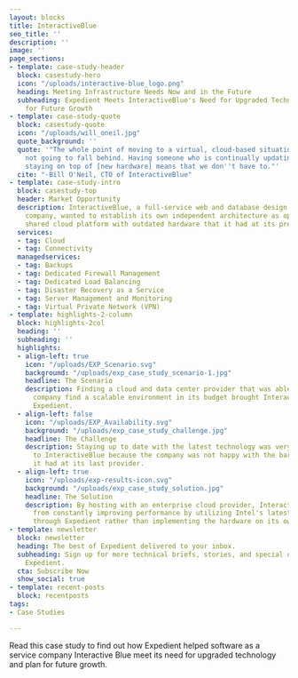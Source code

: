 ```yaml
---
layout: blocks
title: InteractiveBlue
seo_title: ''
description: ''
image: ''
page_sections:
- template: case-study-header
  block: casestudy-hero
  icon: "/uploads/interactive-blue_logo.png"
  heading: Meeting Infrastructure Needs Now and in the Future
  subheading: Expedient Meets InteractiveBlue's Need for Upgraded Technology and Plan
    for Future Growth
- template: case-study-quote
  block: casestudy-quote
  icon: "/uploads/will_oneil.jpg"
  quote_background: ''
  quote: '"The whole point of moving to a virtual, cloud-based situation is that we''re
    not going to fall behind. Having someone who is continually updating and continually
    staying on top of [new hardware] means that we don''t have to."'
  cite: "-Bill O'Neil, CTO of InteractiveBlue"
- template: case-study-intro
  block: casestudy-top
  header: Market Opportunity
  description: InteractiveBlue, a full-service web and database design software development
    company, wanted to establish its own independent architecture as opposed to the
    shared cloud platform with outdated hardware that it had at its previous facility.
  services:
  - tag: Cloud
  - tag: Connectivity
  managedservices:
  - tag: Backups
  - tag: Dedicated Firewall Management
  - tag: Dedicated Load Balancing
  - tag: Disaster Recovery as a Service
  - tag: Server Management and Monitoring
  - tag: Virtual Private Network (VPN)
- template: highlights-2-column
  block: highlights-2col
  heading: ''
  subheading: ''
  highlights:
  - align-left: true
    icon: "/uploads/EXP_Scenario.svg"
    background: "/uploads/exp_case_study_scenario-1.jpg"
    headline: The Scenario
    description: Finding a cloud and data center provider that was able to help the
      company find a scalable environment in its budget brought InteractiveBlue to
      Expedient.
  - align-left: false
    icon: "/uploads/EXP_Availability.svg"
    background: "/uploads/exp_case_study_challenge.jpg"
    headline: The Challenge
    description: Staying up to date with the latest technology was very important
      to InteractiveBlue because the company was not happy with the bare metal servers
      it had at its last provider.
  - align-left: true
    icon: "/uploads/exp-results-icon.svg"
    background: "/uploads/exp_case_study_solution.jpg"
    headline: The Solution
    description: By hosting with an enterprise cloud provider, InteractiveBlue benefits
      from constantly improving performance by utilizing Intel's latest technology
      through Expedient rather than implementing the hardware on its own.
- template: newsletter
  block: newsletter
  heading: The best of Expedient delivered to your inbox.
  subheading: Sign up for more technical briefs, stories, and special offers from
    Expedient.
  cta: Subscribe Now
  show_social: true
- template: recent-posts
  block: recentposts
tags:
- Case Studies

---
```

Read this case study to find out how Expedient helped software as a service company Interactive Blue meet its need for upgraded technology and plan for future growth.